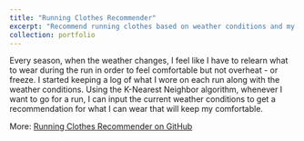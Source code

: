 ```yaml
---
title: "Running Clothes Recommender"
excerpt: "Recommend running clothes based on weather conditions and my own data using the scikit-learn package"
collection: portfolio
---
```


Every season, when the weather changes, I feel like I have to relearn what to wear during the run in order to feel comfortable but not overheat - or freeze. I started keeping a log of what I wore on each run along with the weather conditions. Using the K-Nearest Neighbor algorithm, whenever I want to go for a run, I can input the current weather conditions to get a recommendation for what I can wear that will keep my comfortable. 

More: [Running Clothes Recommender on GitHub](https://github.com/maggiewolff/graduate-studies/tree/main/Recipe-Recommender)
